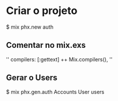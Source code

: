 # Criar o projeto

$ mix phx.new auth

## Comentar no mix.exs

''
compilers: [:gettext] ++ Mix.compilers(),
''

## Gerar o Users

$ mix phx.gen.auth Accounts User users
